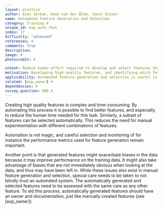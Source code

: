 ```yaml
---
layout: practice
author: Alex Serban, Koen van der Blom, Joost Visser
name: Automated Feature Generation and Selection
category: Training #
unique_id: exp_auto_feat
index: 17
difficulty: "advanced"
references: #
comments: True
description:
image: #
photocredit: #

intent: Reduce human effort required to develop and select features through automation #
motivation: Developing high-quality features, and identifying which feature combinations are most useful is a time consuming task. While human validation is still needed for automatically generated or selected features, it can greatly reduce the total required effort. #
applicability: Automated feature generation and selection is useful in any ML application where features are used, as long as the expertise is available to assess the quality of what is generated. #
related: [exp_owner] #
dependencies: #
survey_question: Q90 #
---
```


Creating high quality features is complex and time-consuming. By automating this process it is possible to find better features, and especially to reduce the human time needed for this task. Similarly, a subset of features can be selected automatically. This reduces the need for manual experimentation with different combinations of features.

Automation is not magic, and careful selection and monitoring of for instance the performance metrics used for feature generation remain important.

Another point is that generated features might exacerbate biases in the data because it may improve performance on the training data. It might also take advantage of biases that are not immediately obvious when looking at the data, and thus may have been left in. While these issues also exist in manual feature generation and selection, special care needs to be taken to not blindly trust an automated system. The automatically generated and selected features need to be assessed with the same care as any other feature. To aid this process, automatically generated features should have an owner and documentation, just like manually created features (see [exp_owner]).
